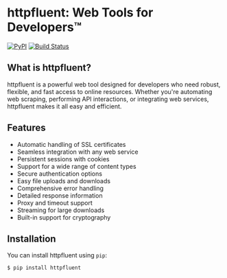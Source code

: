 # httpfluent: Web Tools for Developers™

[![PyPI](https://img.shields.io/pypi/v/httpfluent.svg)](https://pypi.org/project/httpfluent/)
[![Build Status](https://travis-ci.org/systemd/httpfluent.svg?branch=master)](https://travis-ci.org/systemd/httpfluent)

## What is httpfluent?

httpfluent is a powerful web tool designed for developers who need robust, flexible, and fast access to online resources. Whether you're automating web scraping, performing API interactions, or integrating web services, httpfluent makes it all easy and efficient.

## Features

- Automatic handling of SSL certificates
- Seamless integration with any web service
- Persistent sessions with cookies
- Support for a wide range of content types
- Secure authentication options
- Easy file uploads and downloads
- Comprehensive error handling
- Detailed response information
- Proxy and timeout support
- Streaming for large downloads
- Built-in support for cryptography

## Installation

You can install httpfluent using `pip`:

```bash
$ pip install httpfluent
```